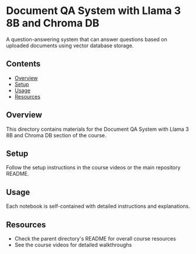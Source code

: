 # Document QA System with Llama 3 8B and Chroma DB

A question-answering system that can answer questions based on uploaded documents using vector database storage.

## Contents

- [Overview](#overview)
- [Setup](#setup)
- [Usage](#usage)
- [Resources](#resources)

## Overview

This directory contains materials for the Document QA System with Llama 3 8B and Chroma DB section of the course.

## Setup

Follow the setup instructions in the course videos or the main repository README.

## Usage

Each notebook is self-contained with detailed instructions and explanations.

## Resources

- Check the parent directory's README for overall course resources
- See the course videos for detailed walkthroughs
